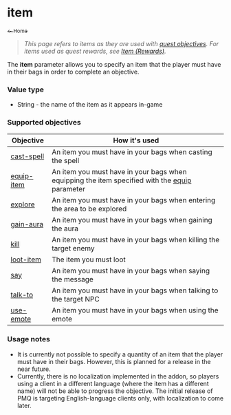 # item

<a href="../index.md"><sub>← Home</sub></a>

> _This page refers to items as they are used with [quest objectives](../guides/objectives.md). For items used as quest rewards, see [Item (Rewards)](../parameters/item-rewards.md)._

The **item** parameter allows you to specify an item that the player must have in their bags in order to complete an objective.

### Value type

* String - the name of the item as it appears in-game

### Supported objectives

| Objective | How it's used |
|---|---|
| [cast-spell](../objectives/cast-spell.md) | An item you must have in your bags when casting the spell |
| [equip-item](../objectives/equip-item.md) | An item you must have in your bags when equipping the item specified with the [equip](../parameters/equip.md) parameter |
| [explore](../objectives/explore.md) | An item you must have in your bags when entering the area to be explored |
| [gain-aura](../objectives/gain-aura.md) | An item you must have in your bags when gaining the aura |
| [kill](../objectives/kill.md) | An item you must have in your bags when killing the target enemy |
| [loot-item](../objectives/loot-item.md) | The item you must loot |
| [say](../objectives/say.md) | An item you must have in your bags when saying the message |
| [talk-to](../objectives/talk-to.md) | An item you must have in your bags when talking to the target NPC |
| [use-emote](../objectives/use-emote.md) | An item you must have in your bags when using the emote |

### Usage notes

* It is currently not possible to specify a quantity of an item that the player must have in their bags. However, this is planned for a release in the near future.
* Currently, there is no localization implemented in the addon, so players using a client in a different language (where the item has a different name) will not be able to progress the objective. The initial release of PMQ is targeting English-language clients only, with localization to come later.
